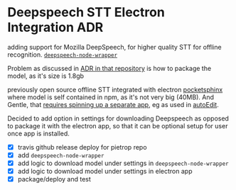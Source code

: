 # Deepspeech STT Electron Integration ADR

adding support for Mozilla DeepSpeech, for higher quality STT for offline recognition.
[`deepspeech-node-wrapper`](https://github.com/pietrop/deepspeech-node-wrapper)

Problem as discussed in [ADR in that repository](https://github.com/pietrop/deepspeech-node-wrapper/blob/master/docs/ADR/2019-12-10-deepspeech-stt.md) is how to package the model, as it's size is 1.8gb

previously open source offline STT integrated with electron [pocketsphinx](https://github.com/OpenNewsLabs/pocketsphinx-stt) where model is self contained in npm, as it's not very big (40MB). And Gentle, that [requires spinning up a separate app](https://autoedit.gitbook.io/user-manual), eg as used in [autoEdit](http://www.autoedit.io/).

<!-- 1.0.8-alpha.3 -->

Decided to add option in settings for downloading Deepspeech as opposed to package it with the electron app, so that it can be optional setup for user once app is installed.

- [x] travis github release deploy for pietrop repo 
- [x] add `deepspeech-node-wrapper`
- [x] add logic to download model under settings in `deepspeech-node-wrapper`
- [x] add logic to download model under settings in electron app
- [x] package/deploy and test 
